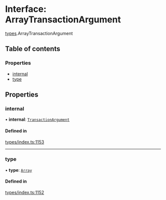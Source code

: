 # Interface: ArrayTransactionArgument

[types](../wiki/types).ArrayTransactionArgument

## Table of contents

### Properties

- [internal](../wiki/types.ArrayTransactionArgument#internal)
- [type](../wiki/types.ArrayTransactionArgument#type)

## Properties

### internal

• **internal**: [`TransactionArgument`](../wiki/types#transactionargument)

#### Defined in

[types/index.ts:1153](https://github.com/PolymeshAssociation/polymesh-sdk/blob/91c2d2d8/src/types/index.ts#L1153)

___

### type

• **type**: [`Array`](../wiki/types.TransactionArgumentType#array)

#### Defined in

[types/index.ts:1152](https://github.com/PolymeshAssociation/polymesh-sdk/blob/91c2d2d8/src/types/index.ts#L1152)
